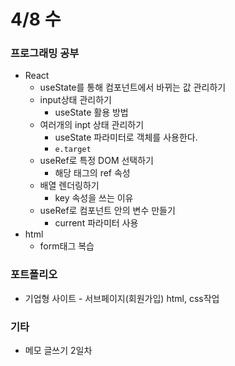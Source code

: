 # 4/8 수

### 프로그래밍 공부

* React
  * useState를 통해 컴포넌트에서 바뀌는 값 관리하기
  * input상태 관리하기
    * useState 활용 방법
  * 여러개의 inpt 상태 관리하기
    * useState 파라미터로 객체를 사용한다.
    * `e.target`
  * useRef로 특정 DOM 선택하기
    * 해당 태그의 ref 속성
  * 배열 렌더링하기
    * key 속성을 쓰는 이유
  * useRef로 컴포넌트 안의 변수 만들기
    * current 파라미터 사용
* html
  * form태그 복습

### 포트폴리오

* 기업형 사이트 - 서브페이지\(회원가입\) html, css작업

### 기타

* 메모 글쓰기 2일차

